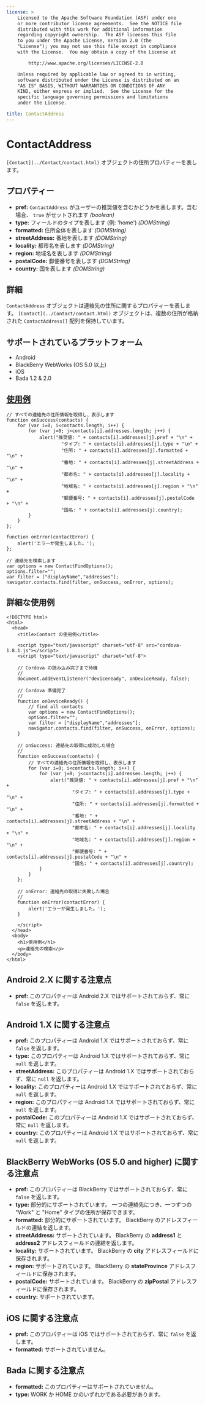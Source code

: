```yaml
---
license: >
    Licensed to the Apache Software Foundation (ASF) under one
    or more contributor license agreements.  See the NOTICE file
    distributed with this work for additional information
    regarding copyright ownership.  The ASF licenses this file
    to you under the Apache License, Version 2.0 (the
    "License"); you may not use this file except in compliance
    with the License.  You may obtain a copy of the License at

        http://www.apache.org/licenses/LICENSE-2.0

    Unless required by applicable law or agreed to in writing,
    software distributed under the License is distributed on an
    "AS IS" BASIS, WITHOUT WARRANTIES OR CONDITIONS OF ANY
    KIND, either express or implied.  See the License for the
    specific language governing permissions and limitations
    under the License.

title: ContactAddress
---
```


ContactAddress
==============

`[Contact](../Contact/contact.html)` オブジェクトの住所プロパティーを表します。

プロパティー
----------
- __pref:__ `ContactAddress` がユーザーの推奨値を含むかどうかを表します。含む場合、 `true` がセットされます _(boolean)_
- __type:__ フィールドのタイプを表します (例: 'home') _(DOMString)_
- __formatted:__ 住所全体を表します _(DOMString)_
- __streetAddress:__ 番地を表します _(DOMString)_
- __locality:__ 都市名を表します _(DOMString)_
- __region:__ 地域名を表します _(DOMString)_
- __postalCode:__ 郵便番号を表します _(DOMString)_
- __country:__ 国を表します _(DOMString)_

詳細
-------

`ContactAddress` オブジェクトは連絡先の住所に関するプロパティーを表します。 `[Contact](../Contact/contact.html)` オブジェクトは、複数の住所が格納された `ContactAddress[]` 配列を保持しています。

サポートされているプラットフォーム
-------------------

- Android
- BlackBerry WebWorks (OS 5.0 以上)
- iOS
- Bada 1.2 & 2.0

[使用例](../../storage/storage.opendatabase.html)
-------------

    // すべての連絡先の住所情報を取得し、表示します
    function onSuccess(contacts) {
        for (var i=0; i<contacts.length; i++) {
            for (var j=0; j<contacts[i].addresses.length; j++) {
                alert("推奨値: " + contacts[i].addresses[j].pref + "\n" +
                        "タイプ: " + contacts[i].addresses[j].type + "\n" +
                        "住所: " + contacts[i].addresses[j].formatted + "\n" +
                        "番地: " + contacts[i].addresses[j].streetAddress + "\n" +
                        "都市名: " + contacts[i].addresses[j].locality + "\n" +
                        "地域名: " + contacts[i].addresses[j].region + "\n" +
                        "郵便番号: " + contacts[i].addresses[j].postalCode + "\n" +
                        "国名: " + contacts[i].addresses[j].country);
            }
        }
    };

    function onError(contactError) {
        alert('エラーが発生しました。');
    };

    // 連絡先を検索します
    var options = new ContactFindOptions();
    options.filter="";
    var filter = ["displayName","addresses"];
    navigator.contacts.find(filter, onSuccess, onError, options);

詳細な使用例
------------

    <!DOCTYPE html>
    <html>
      <head>
        <title>Contact の使用例</title>

        <script type="text/javascript" charset="utf-8" src="cordova-1.8.1.js"></script>
        <script type="text/javascript" charset="utf-8">

        // Cordova の読み込み完了まで待機
        //
        document.addEventListener("deviceready", onDeviceReady, false);

        // Cordova 準備完了
        //
        function onDeviceReady() {
            // find all contacts
            var options = new ContactFindOptions();
            options.filter="";
            var filter = ["displayName","addresses"];
            navigator.contacts.find(filter, onSuccess, onError, options);
        }

        // onSuccess: 連絡先の取得に成功した場合
        //
        function onSuccess(contacts) {
            // すべての連絡先の住所情報を取得し、表示します
            for (var i=0; i<contacts.length; i++) {
                for (var j=0; j<contacts[i].addresses.length; j++) {
                    alert("推奨値: " + contacts[i].addresses[j].pref + "\n" +
                            "タイプ: " + contacts[i].addresses[j].type + "\n" +
                            "住所: " + contacts[i].addresses[j].formatted + "\n" +
                            "番地: " + contacts[i].addresses[j].streetAddress + "\n" +
                            "都市名: " + contacts[i].addresses[j].locality + "\n" +
                            "地域名: " + contacts[i].addresses[j].region + "\n" +
                            "郵便番号: " + contacts[i].addresses[j].postalCode + "\n" +
                            "国名: " + contacts[i].addresses[j].country);
                }
            }
        };

        // onError: 連絡先の取得に失敗した場合
        //
        function onError(contactError) {
            alert('エラーが発生しました。');
        }

        </script>
      </head>
      <body>
        <h1>使用例</h1>
        <p>連絡先の検索</p>
      </body>
    </html>

Android 2.X に関する注意点
------------------

- __pref:__ このプロパティーは Android 2.X ではサポートされておらず、常に `false` を返します。

Android 1.X に関する注意点
------------------

- __pref:__ このプロパティーは Android 1.X ではサポートされておらず、常に `false` を返します。
- __type:__ このプロパティーは Android 1.X ではサポートされておらず、常に `null` を返します。
- __streetAddress:__ このプロパティーは Android 1.X ではサポートされておらず、常に `null` を返します。
- __locality:__ このプロパティーは Android 1.X ではサポートされておらず、常に `null` を返します。
- __region:__ このプロパティーは Android 1.X ではサポートされておらず、常に `null` を返します。
- __postalCode:__ このプロパティーは Android 1.X ではサポートされておらず、常に `null` を返します。
- __country:__ このプロパティーは Android 1.X ではサポートされておらず、常に `null` を返します。

BlackBerry WebWorks (OS 5.0 and higher) に関する注意点
--------------------------------------------

- __pref:__ このプロパティーは BlackBerry ではサポートされておらず、常に `false` を返します。
- __type:__ 部分的にサポートされています。 一つの連絡先につき、一つずつの "Work" と "Home" タイプの住所が保存できます。
- __formatted:__ 部分的にサポートされています。 BlackBerry のアドレスフィールドの連結を返します。
- __streetAddress:__ サポートされています。 BlackBerry の __address1__ と __address2__ アドレスフィールドの連結を返します。
- __locality:__ サポートされています。 BlackBerry の __city__ アドレスフィールドに保存されます。
- __region:__ サポートされています。 BlackBerry の __stateProvince__ アドレスフィールドに保存されます。
- __postalCode:__ サポートされています。 BlackBerry の __zipPostal__ アドレスフィールドに保存されます。
- __country:__ サポートされています。

iOS に関する注意点
----------

- __pref:__ このプロパティーは iOS ではサポートされておらず、常に `false` を返します。
- __formatted:__ サポートされていません。

Bada に関する注意点
-----------
- __formatted:__ このプロパティーはサポートされていません。
- __type:__ WORK か HOME かのいずれかである必要があります。
